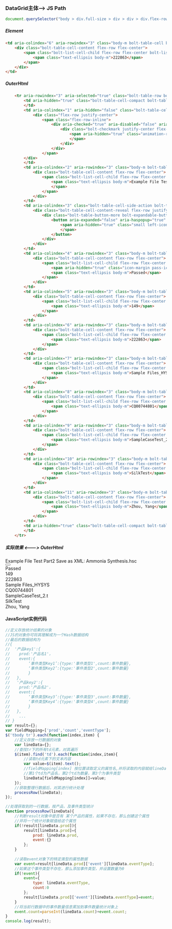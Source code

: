 
### DataGrid主体--> JS Path

```JavaScript
document.querySelector("body > div.full-size > div > div > div.flex-row.flex-grow.scroll-hidden > div.flex-column.flex-grow.scroll-hidden > div.v-scroll-auto.flex.flex-grow.relative.region-content > div > div > div > div.vss-Splitter--pane-flexible.test-hub-refresh-far-content > div > div.test-plan-execute-tab > div > div.flex-row > div > div.custom-scrollbar.bolt-table-container.flex-grow.v-scroll-auto > table > tbody")
```

##### Element

```Html
<td aria-colindex="6" aria-rowindex="3" class="body-m bolt-table-cell bolt-list-cell" data-column-index="5" role="gridcell">
    <div class="bolt-table-cell-content flex-row flex-center">
        <span class="bolt-list-cell-child flex-row flex-center bolt-list-cell-text">
            <span class="text-ellipsis body-m">222863</span>
        </span>
    </div>
</td>
```

##### OuterHtml

```Html
    <tr aria-rowindex="3" aria-selected="true" class="bolt-table-row bolt-list-row selected" data-focuszone="focuszone-1927" data-row-index="1" role="row" tabindex="-1">
        <td aria-hidden="true" class="bolt-table-cell-compact bolt-table-cell bolt-list-cell bolt-table-spacer-cell" role="presentation">
        </td>
        <td aria-colindex="1" aria-hidden="false" class="bolt-table-cell-select bolt-table-cell bolt-list-cell col-0" data-column-index="0">
            <div class="flex-row justify-center">
                <span class="flex-row-inline">
                    <div aria-checked="true" aria-disabled="false" aria-label="Select row with checkbox" class="bolt-checkbox cursor-pointer checked enabled bolt-focus-treatment" data-focuszone="focuszone-2769" role="checkbox" tabindex="-1">
                        <div class="bolt-checkmark justify-center flex-row flex-noshrink scroll-hidden">
                            <span aria-hidden="true" class="animation-ready flex-noshrink fabric-icon ms-Icon--CheckMark small">
                            </span>
                        </div>
                    </div>
                </span>
        </div>
        </td>
        <td aria-colindex="2" aria-rowindex="3" class="body-m bolt-table-cell bolt-list-cell" data-column-index="1" role="gridcell">
            <div class="bolt-table-cell-content flex-row flex-center">
                <span class="bolt-list-cell-child flex-row flex-center bolt-list-cell-text">
                    <span class="text-ellipsis body-m">Example File Test Part2 Save as XML: Ammonia Synthesis.hsc
                    </span>
                </span>
            </div>
        </td>
        <td aria-colindex="3" class="bolt-table-cell-side-action bolt-table-cell bolt-list-cell col-2" data-column-index="2">
            <div class="bolt-table-cell-content-reveal flex-row justify-center">
                <div class="bolt-table-button-more bolt-expandable-button inline-flex-row">
                    <button aria-expanded="false" aria-haspopup="true" aria-label="More options" class="icon-only bolt-button bolt-icon-button enabled subtle icon-only bolt-focus-treatment" data-focuszone="focuszone-2769" data-is-focusable="true" role="button" tabindex="-1" type="button">
                        <span aria-hidden="true" class="small left-icon flex-noshrink fabric-icon ms-Icon--MoreVertical medium">
                        </span>
                    </button>
                </div>
            </div>
        </td>
        <td aria-colindex="4" aria-rowindex="3" class="body-m bolt-table-cell bolt-list-cell" data-column-index="3" role="gridcell">
            <div class="bolt-table-cell-content flex-row flex-center">
                <span class="bolt-list-cell-child flex-row flex-center bolt-list-cell-text">
                    <span aria-hidden="true" class="icon-margin pass-icon flex-noshrink fabric-icon ms-Icon--CompletedSolid"></span>
                    <span class="text-ellipsis body-m">Passed</span>
                </span>
            </div>
        </td>
        <td aria-colindex="5" aria-rowindex="3" class="body-m bolt-table-cell bolt-list-cell" data-column-index="4" role="gridcell">
            <div class="bolt-table-cell-content flex-row flex-center">
                <span class="bolt-list-cell-child flex-row flex-center bolt-list-cell-text">
                    <span class="text-ellipsis body-m">149</span>
                </span>
            </div>
        </td>
        <td aria-colindex="6" aria-rowindex="3" class="body-m bolt-table-cell bolt-list-cell" data-column-index="5" role="gridcell">
            <div class="bolt-table-cell-content flex-row flex-center">
                <span class="bolt-list-cell-child flex-row flex-center bolt-list-cell-text">
                    <span class="text-ellipsis body-m">222863</span>
                </span>
            </div>
        </td>
        <td aria-colindex="7" aria-rowindex="3" class="body-m bolt-table-cell bolt-list-cell" data-column-index="6" role="gridcell">
            <div class="bolt-table-cell-content flex-row flex-center">
                <span class="bolt-list-cell-child flex-row flex-center bolt-list-cell-text">
                    <span class="text-ellipsis body-m">Sample Files_HYSYS</span>
                </span>
            </div>
        </td>
        <td aria-colindex="8" aria-rowindex="3" class="body-m bolt-table-cell bolt-list-cell" data-column-index="7" role="gridcell">
            <div class="bolt-table-cell-content flex-row flex-center">
                <span class="bolt-list-cell-child flex-row flex-center bolt-list-cell-text">
                    <span class="text-ellipsis body-m">CQ00744801</span>
                </span>
            </div>
        </td>
        <td aria-colindex="9" aria-rowindex="3" class="body-m bolt-table-cell bolt-list-cell" data-column-index="8" role="gridcell">
            <div class="bolt-table-cell-content flex-row flex-center">
                <span class="bolt-list-cell-child flex-row flex-center bolt-list-cell-text">
                    <span class="text-ellipsis body-m">SampleCaseTest_2.t</span>
                </span>
            </div>
        </td>
        <td aria-colindex="10" aria-rowindex="3" class="body-m bolt-table-cell bolt-list-cell" data-column-index="9" role="gridcell">
            <div class="bolt-table-cell-content flex-row flex-center">
                <span class="bolt-list-cell-child flex-row flex-center bolt-list-cell-text">
                    <span class="text-ellipsis body-m">SilkTest</span>
                </span>
            </div>
        </td>
        <td aria-colindex="11" aria-rowindex="3" class="body-m bolt-table-cell bolt-list-cell" data-column-index="10" role="gridcell">
            <div class="bolt-table-cell-content flex-row flex-center">
                <span class="bolt-list-cell-child flex-row flex-center bolt-list-cell-text">
                    <span class="text-ellipsis body-m">Zhou, Yang</span>
                </span>
            </div>
        </td>
        <td aria-hidden="true" class="bolt-table-cell-compact bolt-table-cell bolt-list-cell bolt-table-spacer-cell" role="presentation">
        </td>
    </tr>
```

##### 实际效果 <---> OuterHtml

<tr aria-rowindex="3" aria-selected="true" class="bolt-table-row bolt-list-row selected" data-focuszone="focuszone-1927" data-row-index="1" role="row" tabindex="-1">
        <td aria-hidden="true" class="bolt-table-cell-compact bolt-table-cell bolt-list-cell bolt-table-spacer-cell" role="presentation">
        </td>
        <td aria-colindex="1" aria-hidden="false" class="bolt-table-cell-select bolt-table-cell bolt-list-cell col-0" data-column-index="0">
            <div class="flex-row justify-center">
                <span class="flex-row-inline">
                    <div aria-checked="true" aria-disabled="false" aria-label="Select row with checkbox" class="bolt-checkbox cursor-pointer checked enabled bolt-focus-treatment" data-focuszone="focuszone-2769" role="checkbox" tabindex="-1">
                        <div class="bolt-checkmark justify-center flex-row flex-noshrink scroll-hidden">
                            <span aria-hidden="true" class="animation-ready flex-noshrink fabric-icon ms-Icon--CheckMark small">
                            </span>
                        </div>
                    </div>
                </span>
        </div>
        </td>
        <td aria-colindex="2" aria-rowindex="3" class="body-m bolt-table-cell bolt-list-cell" data-column-index="1" role="gridcell">
            <div class="bolt-table-cell-content flex-row flex-center">
                <span class="bolt-list-cell-child flex-row flex-center bolt-list-cell-text">
                    <span class="text-ellipsis body-m">Example File Test Part2 Save as XML: Ammonia Synthesis.hsc
                    </span>
                </span>
            </div>
        </td>
        <td aria-colindex="3" class="bolt-table-cell-side-action bolt-table-cell bolt-list-cell col-2" data-column-index="2">
            <div class="bolt-table-cell-content-reveal flex-row justify-center">
                <div class="bolt-table-button-more bolt-expandable-button inline-flex-row">
                    <button aria-expanded="false" aria-haspopup="true" aria-label="More options" class="icon-only bolt-button bolt-icon-button enabled subtle icon-only bolt-focus-treatment" data-focuszone="focuszone-2769" data-is-focusable="true" role="button" tabindex="-1" type="button">
                        <span aria-hidden="true" class="small left-icon flex-noshrink fabric-icon ms-Icon--MoreVertical medium">
                        </span>
                    </button>
                </div>
            </div>
        </td>
        <td aria-colindex="4" aria-rowindex="3" class="body-m bolt-table-cell bolt-list-cell" data-column-index="3" role="gridcell">
            <div class="bolt-table-cell-content flex-row flex-center">
                <span class="bolt-list-cell-child flex-row flex-center bolt-list-cell-text">
                    <span aria-hidden="true" class="icon-margin pass-icon flex-noshrink fabric-icon ms-Icon--CompletedSolid"></span>
                    <span class="text-ellipsis body-m">Passed</span>
                </span>
            </div>
        </td>
        <td aria-colindex="5" aria-rowindex="3" class="body-m bolt-table-cell bolt-list-cell" data-column-index="4" role="gridcell">
            <div class="bolt-table-cell-content flex-row flex-center">
                <span class="bolt-list-cell-child flex-row flex-center bolt-list-cell-text">
                    <span class="text-ellipsis body-m">149</span>
                </span>
            </div>
        </td>
        <td aria-colindex="6" aria-rowindex="3" class="body-m bolt-table-cell bolt-list-cell" data-column-index="5" role="gridcell">
            <div class="bolt-table-cell-content flex-row flex-center">
                <span class="bolt-list-cell-child flex-row flex-center bolt-list-cell-text">
                    <span class="text-ellipsis body-m">222863</span>
                </span>
            </div>
        </td>
        <td aria-colindex="7" aria-rowindex="3" class="body-m bolt-table-cell bolt-list-cell" data-column-index="6" role="gridcell">
            <div class="bolt-table-cell-content flex-row flex-center">
                <span class="bolt-list-cell-child flex-row flex-center bolt-list-cell-text">
                    <span class="text-ellipsis body-m">Sample Files_HYSYS</span>
                </span>
            </div>
        </td>
        <td aria-colindex="8" aria-rowindex="3" class="body-m bolt-table-cell bolt-list-cell" data-column-index="7" role="gridcell">
            <div class="bolt-table-cell-content flex-row flex-center">
                <span class="bolt-list-cell-child flex-row flex-center bolt-list-cell-text">
                    <span class="text-ellipsis body-m">CQ00744801</span>
                </span>
            </div>
        </td>
        <td aria-colindex="9" aria-rowindex="3" class="body-m bolt-table-cell bolt-list-cell" data-column-index="8" role="gridcell">
            <div class="bolt-table-cell-content flex-row flex-center">
                <span class="bolt-list-cell-child flex-row flex-center bolt-list-cell-text">
                    <span class="text-ellipsis body-m">SampleCaseTest_2.t</span>
                </span>
            </div>
        </td>
        <td aria-colindex="10" aria-rowindex="3" class="body-m bolt-table-cell bolt-list-cell" data-column-index="9" role="gridcell">
            <div class="bolt-table-cell-content flex-row flex-center">
                <span class="bolt-list-cell-child flex-row flex-center bolt-list-cell-text">
                    <span class="text-ellipsis body-m">SilkTest</span>
                </span>
            </div>
        </td>
        <td aria-colindex="11" aria-rowindex="3" class="body-m bolt-table-cell bolt-list-cell" data-column-index="10" role="gridcell">
            <div class="bolt-table-cell-content flex-row flex-center">
                <span class="bolt-list-cell-child flex-row flex-center bolt-list-cell-text">
                    <span class="text-ellipsis body-m">Zhou, Yang</span>
                </span>
            </div>
        </td>
        <td aria-hidden="true" class="bolt-table-cell-compact bolt-table-cell bolt-list-cell bolt-table-spacer-cell" role="presentation">
        </td>
    </tr>

#### JavaScript实例代码

```JavaScript
//定义存放统计结果的对象
//JS的对象你可将其理解成为一个Hash数据结构
//最后的数据结构为
//{
//  '产品key1':{
//    prod:'产品名1'，
//    event:{
//        ‘事件类型Key1’:{type:'事件类型1',count:事件数量},
//        ‘事件类型Key2’:{type:'事件类型2',count:事件数量}
//        }
//   },
//   '产品key2':{
//    prod:'产品名2'，
//    event:{
//        ‘事件类型Key3’:{type:'事件类型3',count:事件数量},
//        ‘事件类型Key4’:{type:'事件类型4',count:事件数量}
//        }
//   },
//    ... 
// }
var result={};
var fieldMapping=['prod','count','eventType'];
$('tbody tr').each(function(index,item) {
    //定义存放一行数据的对象
    var lineData={};
    //查找tr下的所有td元素，对其遍历
    $(item).find('td').each(function(index,item){
        //读取td元素下的文本内容
        var value=$(item).text();
        //fieldMapping[index] 按位置读取定义的属性名,并将读取的内容赋给lineData
        //第1个td为产品名，第2个td为数量，第3个为事件类型
        lineData[fieldMapping[index]]=value;
    });
    //获取整理行数据后，对其进行统计处理
    processRow(lineData);
});

//处理获取到的一行数据，按产品，及事件类型统计
function processRow(lineData){
    //判断result对象中是否有 某个产品的属性，如果不存在，那么创建这个属性
    //并将一个统计对象赋值给这个属性
    if(!result[lineData.prod]){
        result[lineData.prod]={
            prod: lineData.prod,
            event:{}
        };
    }
    
    //读取event对象下的特定类型的属性数据
    var event=result[lineData.prod]['event'][lineData.eventType];
    //如果这个事件类型不存在，那么添加事件类型，并设置数量为0
    if(!event){
        event={
            type: lineData.eventType,
            count:0
        };
        result[lineData.prod]['event'][lineData.eventType]=event;
    }
    //将当前行数据中的事件数量信息累加到事件数量统计对象上
    event.count=parseInt(lineData.count)+event.count;
}
console.log(result);
```
